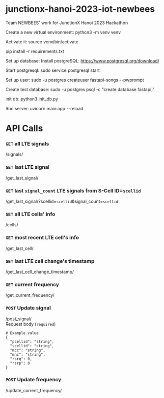 # junctionx-hanoi-2023-iot-newbees

Team NEWBEES' work for JunctionX Hanoi 2023 Hackathon

Create a new virtual environment:
python3 -m venv venv

Activate it:
source venv/bin/activate

pip install -r requirements.txt

Set up database:
Install postgreSQL: https://www.postgresql.org/download/

Start postgresql:
sudo service postgresql start

Set up user:
sudo -u postgres createuser fastapi-songs --pwprompt

Create test database:
sudo -u postgres psql -c "create database fastapi;"

init db:
python3 init_db.py

Run server:
uvicorn main:app --reload

# API Calls
### `GET` all LTE signals
/signals/

### `GET` last LTE signal
/get_last_signal/

### `GET` last `signal_count` LTE signals from S-Cell ID=`scellid`
/get_last_signal/?scellid=`scellid`&signal_count=`scellid`

### `GET` all LTE cells' info
/cells/

### `GET` most recent LTE cell's info
/get_last_cell/

### `GET` last LTE cell change's timestamp
/get_last_cell_change_timestamp/

### `GET` current frequency
/get_current_frequency/

### `POST` Update signal
/post_signal/<br>
Request body (`required`)<br>

```
# Example value
{
  "pcellid": "string",
  "scellid": "string",
  "mcc": "string",
  "mnc": "string",
  "rsrq": 0,
  "rsrp": 0
}
```

### `POST` Update frequency
/update_current_frequency/<br>